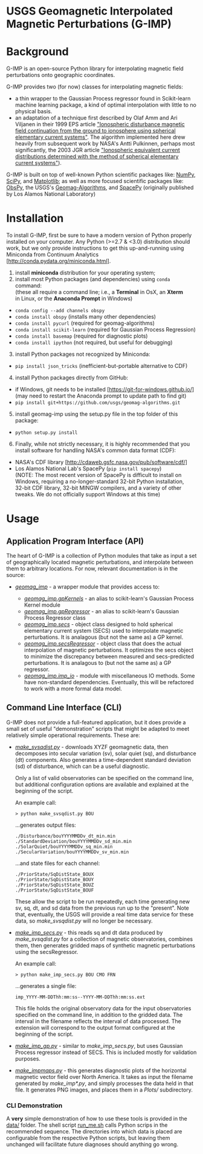 USGS Geomagnetic Interpolated Magnetic Perturbations (G-IMP)
============================================================

# Background

G-IMP is an open-source Python library for interpolating magnetic field
perturbations onto geographic coordinates.

G-IMP provides two (for now) classes for interpolating magnetic fields:
- a thin wrapper to the Gaussian Process regressor found in Scikit-learn machine
  learning package, a kind of optimal interpolation with little to no physical
  basis.
- an adaptation of a technique first described by Olaf Amm and Ari Viljanen in
  their 1999 EPS article ["Ionospheric disturbance magnetic field continuation
  from the ground to ionosphere using spherical elementary current
  systems"](https://www.terrapub.co.jp/journals/EPS/pdf/5106/51060431.pdf).
  The algorithm implemented here drew heavily from subsequent work by NASA's
  Antti Pulkinnen, perhaps most significantly, the 2003 JGR article
  ["Ionospheric equivalent current distributions determined with the method of
  spherical elementary current
  systems"](http://onlinelibrary.wiley.com/doi/10.1029/2001JA005085/full)).

G-IMP is built on top of well-known Python scientific packages like:
[NumPy](http://www.numpy.org/), [SciPy](https://www.scipy.org/), and
[Matplotlib](http://matplotlib.org/); as well as more focused scientific
packages like: [ObsPy](https://github.com/obspy/obspy/wiki), the USGS's
[Geomag-Algorithms](https://github.com/usgs/geomag-algorithms), and
[SpacePy](https://pythonhosted.org/SpacePy/) (originally published by Los Alamos
National Laboratory)

# Installation

To install G-IMP, first be sure to have a modern version of Python properly
installed on your computer. Any Python (>=2.7 & <3.0) distribution should work,
but we only provide instructions to get this up-and-running using Miniconda from
Continuum Analytics [http://conda.pydata.org/miniconda.html].

1. install **miniconda** distribution for your operating system;
2. install most Python packages (and dependencies) using `conda` command:  
   (these all require a command line; i.e., a **Terminal** in OsX, an **Xterm**    
    in Linux, or the **Anaconda Prompt** in Windows)
  - `conda config --add channels obspy`
  - `conda install obspy` (installs many other dependencies)
  - `conda install pycurl` (required for geomag-algorithms)
  - `conda install scikit-learn` (required for Gaussian Process Regression)
  - `conda install basemap` (required for diagnostic plots)
  - `conda install ipython` (not required, but useful for debugging)
3. install Python packages not recognized by Miniconda:
  - `pip install json_tricks` (inefficient-but-portable alternative to CDF)
4. install Python packages directly from GitHub:
  - if Windows, git needs to be installed [https://git-for-windows.github.io/]  
    (may need to restart the Anaconda prompt to update path to find git)
  - `pip install git+https://github.com/usgs/geomag-algorithms.git`
5. install geomag-imp using the setup.py file in the top folder of this package:
  - `python setup.py install`
6. Finally, while not strictly necessary, it is highly recommended that you
   install software for handling NASA's common data format (CDF):
  - NASA's CDF library [http://cdaweb.gsfc.nasa.gov/pub/software/cdf/]
  - Los Alamos National Lab's SpacePy (`pip install spacepy`)  
    (NOTE: The most recent version of SpacePy is difficult to install on  
      Windows, requiring a no-longer-standard 32-bit Python installation,  
      32-bit CDF library, 32-bit MINGW compilers, and a variety of other  
      tweaks. We do not officially support Windows at this time)


# Usage

## Application Program Interface (API)

The heart of G-IMP is a collection of Python modules that take as input a set of
geographically located magnetic perturbations, and interpolate between them to
arbitrary locations. For now, relevant documentation is in the source:

- [*geomag_imp*](./geomag_imp/__init__.py) - a wrapper module that provides
  access to:  

  - [*geomag_imp.gpKernels*](https://github.com/scikit-learn/scikit-learn/blob/master/sklearn/gaussian_process/kernels.py) - an alias to scikit-learn's Gaussian Process Kernel module
  - [*geomag_imp.gpRegressor*](https://github.com/scikit-learn/scikit-learn/blob/master/sklearn/gaussian_process/gpr.py) - an alias to scikit-learn's Gaussian Process Regressor class
  - [*geomag_imp.secs*](./geomag_imp/secs.py) - object class designed to hold
    spherical elementary current system (SECS) used to interpolate magnetic perturbations. It is analagous (but not the same as) a GP kernel.
  - [*geomag_imp.secsRegressor*](./geomag_imp/secs.py) - object class that does
    the actual interpolation of magnetic perturbations. It optimizes the secs
    object to minimize the discrepancy between measured and secs-predicted
    perturbations. It is analagous to (but not the same as) a GP regressor.
  - [*geomag_imp.imp_io*](./geomag_imp/imp_io.py) - module with miscellaneous
    IO methods. Some have non-standard dependencies. Eventually, this will be
    refactored to work with a more formal data model.

## Command Line Interface (CLI)

G-IMP does not provide a full-featured application, but it does provide a small
set of useful "demonstration" scripts that might be adapted to meet relatively
simple operational requirements. These are:

- [*make_svsqdist.py*](./bin/make_svsqdist.py) - downloads XYZF geomagnetic
  data, then decomposes into  secular variation (sv), solar quiet (sq), and
  disturbance (dt) components. Also generates a time-dependent standard
  deviation (sd) of disturbance, which can be a useful diagnostic.

  Only a list of valid observatories can be specified on the command line, but
  additional configuration options are available and explained at the beginning
  of the script.

  An example call:
  ```
  > python make_svsqdist.py BOU
  ```
  ...generates output files:
  ```
  ./Disturbance/bouYYYYMMDDv_dt_min.min
  ./StandardDeviation/bouYYYYMMDDv_sd_min.min
  ./SolarQuiet/bouYYYYMMDDv_sq_min.min
  ./SecularVariation/bouYYYYMMDDv_sv_min.min
  ```
  ...and state files for each channel:
  ```
  ./PriorState/SqDistState_BOUX
  ./PriorState/SqDistState_BOUY
  ./PriorState/SqDistState_BOUZ
  ./PriorState/SqDistState_BOUF
  ```
  These allow the script to be run repeatedly, each time generating new sv, sq,
  dt, and sd data from the previous run up to the "present". Note that,
  eventually, the USGS will provide a real time data service for these data, so
  *make_svsqdist.py* will no longer be necessary.

- [*make_imp_secs.py*](./bin/make_imp_secs.py) - this reads sq and dt data
  produced by *make_svsqdist.py* for a collection of magnetic observatories,
  combines them, then generates gridded maps of synthetic magnetic perturbations using the secsRegressor.

  An example call:
  ```
  > python make_imp_secs.py BOU CMO FRN
  ```
  ...generates a single file:
  ```
  imp_YYYY-MM-DDThh:mm:ss--YYYY-MM-DDThh:mm:ss.ext
  ```
  This file holds the original observatory data for the input observatories
  specified on the command line, in addition to the gridded data. The interval
  in the filename reflects the interval of data processed. The extension will
  correspond to the output format configured at the beginning of the script.

- [*make_imp_gp.py*](./bin/make_imp_gp.py) - similar to *make_imp_secs.py*, but
  uses Gaussian Process regressor instead of SECS. This is included mostly for validation purposes.

- [*make_impmaps.py*](./bin/make_impmaps.py) - this generates diagnostic plots
  of the horizontal magnetic vector field over North America. It takes as input
  the filename generated by *make_imp&ast;.py*, and simply processes the data
  held in that file. It generates PNG images, and places them in a *Plots/*
  subdirectory.

### CLI Demonstration

A **very** simple demonstration of how to use these tools is provided in the
[data/](./data/) folder. The shell script [run_me.sh](./data/run_me.sh) calls
Python scrips in the recommended sequence. The directories into which data is
placed are configurable from the respective Python scripts, but leaving them unchanged will facilitate future diagnoses should anything go wrong.
